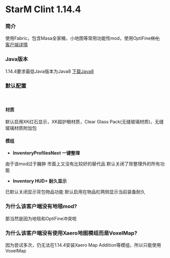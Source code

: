# StarM Clint 1.14.4

### 简介
使用Fabric，包含Masa全家桶，小地图等常用功能性mod，使用OptiFine<s>优化</s> <br>
[客户端详情](https://starm.team/#/downloads/mc/clientinfo/1.14.4)

### Java版本
1.14.4要求最低Java版本为Java8 [下载Java8](https://www.oracle.com/cn/java/technologies/downloads/#java8)

### 默认配置
<br>

#### 材质
默认启用XK红石显示，XK超护眼材质，Clear Glass Pack(无缝玻璃材质)，无缝玻璃材质附加包

#### 模组

- **InventoryProfilesNext 一键整理**

由于该mod过于臃肿 市面上又没有比较好的替代品 默认关闭了除整理外的所有功能

- **Inventory HUD+ 耐久显示**

已默认关闭显示背包物品功能
默认启用在物品栏两侧显示当前装备耐久

### 为什么该客户端没有地毯mod?
那当然是因为地毯和OptiFine冲突啦

### 为什么该客户端没有使用Xaero地图模组而是VoxelMap?
因为尝试多次，仍无法在1.14.4安装Xaero Map Addition等模组，所以只能使用VoxelMap